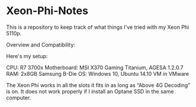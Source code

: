 # Xeon-Phi-Notes
 

This is a repository to keep track of what things I've tried with my Xeon Phi 5110p.

Overview and Compatibility:

Here's my setup:

CPU:            R7 3700x
Motherboard:        MSI X370 Gaming Titanium, AGESA 1.2.0.7
RAM:            2x8GB Samsung B-Die
OS:            Windows 10, Ubuntu 14.10 VM in VMware

The Xeon Phi works in all the slots it fits in as long as “Above 4G Decoding” is on. It does not work properly if I install an Optane SSD in the same computer.
